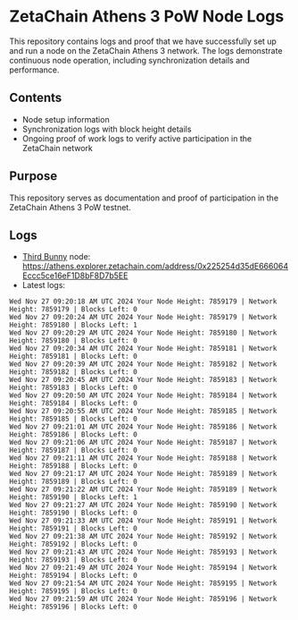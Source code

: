 # ZetaChain Athens 3 PoW Node Logs
This repository contains logs and proof that we have successfully set up and run a node on the ZetaChain Athens 3 network. The logs demonstrate continuous node operation, including synchronization details and performance.

## Contents
- Node setup information
- Synchronization logs with block height details
- Ongoing proof of work logs to verify active participation in the ZetaChain network

## Purpose
This repository serves as documentation and proof of participation in the ZetaChain Athens 3 PoW testnet.

## Logs

- [Third Bunny](https://thirdbunny.xyz/) node: https://athens.explorer.zetachain.com/address/0x225254d35dE666064Eccc5ce16eF1D8bF8D7b5EE
- Latest logs:
```
Wed Nov 27 09:20:18 AM UTC 2024 Your Node Height: 7859179 | Network Height: 7859179 | Blocks Left: 0
Wed Nov 27 09:20:24 AM UTC 2024 Your Node Height: 7859179 | Network Height: 7859180 | Blocks Left: 1
Wed Nov 27 09:20:29 AM UTC 2024 Your Node Height: 7859180 | Network Height: 7859180 | Blocks Left: 0
Wed Nov 27 09:20:34 AM UTC 2024 Your Node Height: 7859181 | Network Height: 7859181 | Blocks Left: 0
Wed Nov 27 09:20:39 AM UTC 2024 Your Node Height: 7859182 | Network Height: 7859182 | Blocks Left: 0
Wed Nov 27 09:20:45 AM UTC 2024 Your Node Height: 7859183 | Network Height: 7859183 | Blocks Left: 0
Wed Nov 27 09:20:50 AM UTC 2024 Your Node Height: 7859184 | Network Height: 7859184 | Blocks Left: 0
Wed Nov 27 09:20:55 AM UTC 2024 Your Node Height: 7859185 | Network Height: 7859185 | Blocks Left: 0
Wed Nov 27 09:21:01 AM UTC 2024 Your Node Height: 7859186 | Network Height: 7859186 | Blocks Left: 0
Wed Nov 27 09:21:06 AM UTC 2024 Your Node Height: 7859187 | Network Height: 7859187 | Blocks Left: 0
Wed Nov 27 09:21:11 AM UTC 2024 Your Node Height: 7859188 | Network Height: 7859188 | Blocks Left: 0
Wed Nov 27 09:21:17 AM UTC 2024 Your Node Height: 7859189 | Network Height: 7859189 | Blocks Left: 0
Wed Nov 27 09:21:22 AM UTC 2024 Your Node Height: 7859189 | Network Height: 7859190 | Blocks Left: 1
Wed Nov 27 09:21:27 AM UTC 2024 Your Node Height: 7859190 | Network Height: 7859190 | Blocks Left: 0
Wed Nov 27 09:21:33 AM UTC 2024 Your Node Height: 7859191 | Network Height: 7859191 | Blocks Left: 0
Wed Nov 27 09:21:38 AM UTC 2024 Your Node Height: 7859192 | Network Height: 7859192 | Blocks Left: 0
Wed Nov 27 09:21:43 AM UTC 2024 Your Node Height: 7859193 | Network Height: 7859193 | Blocks Left: 0
Wed Nov 27 09:21:49 AM UTC 2024 Your Node Height: 7859194 | Network Height: 7859194 | Blocks Left: 0
Wed Nov 27 09:21:54 AM UTC 2024 Your Node Height: 7859195 | Network Height: 7859195 | Blocks Left: 0
Wed Nov 27 09:21:59 AM UTC 2024 Your Node Height: 7859196 | Network Height: 7859196 | Blocks Left: 0
```
